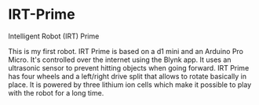 # IRT-Prime

Intelligent Robot (IRT) Prime

This is my first robot. IRT Prime is based on a d1 mini and an Arduino Pro Micro. It's controlled over the internet using the Blynk app. It uses an ultrasonic sensor to prevent hitting objects when going forward. IRT Prime has four wheels and a left/right drive split that allows to rotate basically in place. It is powered by three lithium ion cells which make it possible to play with the robot for a long time.
